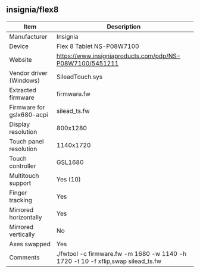 insignia/flex8
------------------------------------------------------------------------------------------------

| Item                      | Description                                                      |
|---------------------------|------------------------------------------------------------------|
| Manufacturer              | Insignia                                                         |
| Device                    | Flex 8 Tablet NS-P08W7100                                        |
| Website                   | https://www.insigniaproducts.com/pdp/NS-P08W7100/5451211         |
| Vendor driver (Windows)   | SileadTouch.sys                                                  |
| Extracted firmware        | firmware.fw                                                      |
| Firmware for gslx680-acpi | silead_ts.fw                                                     |
| Display resolution        | 800x1280                                                         |
| Touch panel resolution    | 1140x1720                                                        |
| Touch controller          | GSL1680                                                          |
| Multitouch support        | Yes (10)                                                         |
| Finger tracking           | Yes                                                              |
| Mirrored horizontally     | Yes                                                              |
| Mirrored vertically       | No                                                               |
| Axes swapped              | Yes                                                              |
| Comments | ./fwtool -c firmware.fw -m 1680 -w 1140 -h 1720 -t 10 -f xflip,swap silead_ts.fw  |

